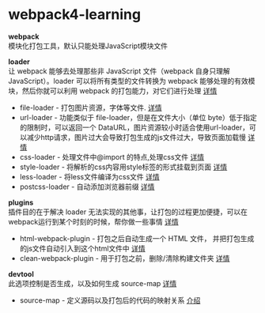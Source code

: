 # webpack4-learning

**webpack<br>**
模块化打包工具，默认只能处理JavaScript模块文件<br>

**loader<br>**
让 webpack 能够去处理那些非 JavaScript 文件（webpack 自身只理解 JavaScript）。loader 可以将所有类型的文件转换为 webpack 能够处理的有效模块，然后你就可以利用 webpack 的打包能力，对它们进行处理 [详情](https://webpack.js.org/loaders)<br>
* file-loader - 打包图片资源，字体等文件.  [详情](https://webpack.js.org/loaders/file-loader)<br>
* url-loader - 功能类似于 file-loader，但是在文件大小（单位 byte）低于指定的限制时，可以返回一个 DataURL，图片资源较小时适合使用url-loader，可以减少http请求，图片过大会导致打包生成的js文件过大，导致页面加载慢  [详情](https://webpack.js.org/loaders/url-loader)<br>
* css-loader - 处理文件中@import 的特点,处理css文件  [详情](https://webpack.js.org/loaders/css-loader)<br>
* style-loader - 将解析的css内容用style标签的形式挂载到页面  [详情](https://webpack.js.org/loaders/style-loader)<br>
* less-loader - 将less文件编译为css文件  [详情](https://www.webpackjs.com/loaders/less-loader)<br>
* postcss-loader - 自动添加浏览器前缀  [详情](https://webpack.js.org/loaders/postcss-loader)<br>

**plugins<br>**
插件目的在于解决 loader 无法实现的其他事，让打包的过程更加便捷，可以在webpack运行到某个时刻的时候，帮你做一些事情 [详情](https://webpack.js.org/plugins)<br>
* html-webpack-plugin - 打包之后自动生成一个 HTML 文件， 并把打包生成的js文件自动引入到这个html文件中  [详情](https://webpack.js.org/loaders/file-loader)<br>
* clean-webpack-plugin - 用于打包之前，删除/清除构建文件夹  [详情](https://www.npmjs.com/package/clean-webpack-plugin)<br>

**devtool<br>**
此选项控制是否生成，以及如何生成 source-map [详情](https://webpack.js.org/configuration/devtool)<br>
* source-map - 定义源码以及打包后的代码的映射关系 [介绍](https://blog.teamtreehouse.com/introduction-source-maps)


